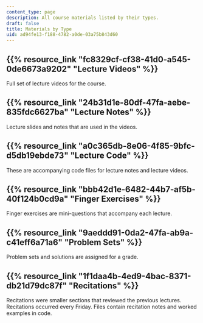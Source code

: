 ```yaml
---
content_type: page
description: All course materials listed by their types.
draft: false
title: Materials by Type
uid: ad94fe13-f188-4782-a0de-03a75b843d60
---
```

## {{% resource_link "fc8329cf-cf38-41d0-a545-0de6673a9202" "Lecture Videos" %}}

Full set of lecture videos for the course.

## {{% resource_link "24b31d1e-80df-47fa-aebe-835fdc6627ba" "Lecture Notes" %}}

Lecture slides and notes that are used in the videos.

## {{% resource_link "a0c365db-8e06-4f85-9bfc-d5db19ebde73" "Lecture Code" %}}

These are accompanying code files for lecture notes and lecture videos.

## {{% resource_link "bbb42d1e-6482-44b7-af5b-40f124b0cd9a" "Finger Exercises" %}}

Finger exercises are mini-questions that accompany each lecture.

## {{% resource_link "9aeddd91-0da2-47fa-ab9a-c41eff6a71a6" "Problem Sets" %}}

Problem sets and solutions are assigned for a grade.

## {{% resource_link "1f1daa4b-4ed9-4bac-8371-db21d79dc87f" "Recitations" %}}

Recitations were smaller sections that reviewed the previous lectures. Recitations occurred every Friday. Files contain recitation notes and worked examples in code.